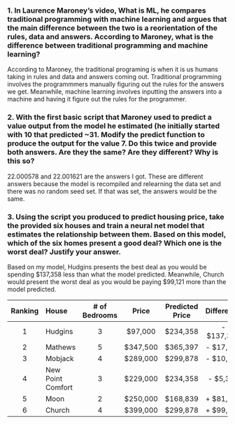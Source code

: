 ### **1. In Laurence Maroney’s video, What is ML, he compares traditional programming with machine learning and argues that the main difference between the two is a reorientation of the rules, data and answers.  According to Maroney, what is the difference between traditional programming and machine learning?**

According to Maroney, the traditional programing is when it is us humans taking in rules and data and answers coming out. Traditional programming involves the programmmers manually figuring out the rules for the answers we get. Meanwhile, machine learning involves inputting the answers into a machine and having it figure out the rules for the programmer.

### **2. With the first basic script that Maroney used to predict a value output from the model he estimated (he initially started with 10 that predicted ~31.  Modify the predict function to produce the output for the value 7.  Do this twice and provide both answers.  Are they the same?  Are they different?  Why is this so?**

22.000578 and 22.001621 are the answers I got. These are different answers because the model is recompiled and relearning the data set and there was no random seed set. If that was set, the answers would be the same.

### **3. Using the script you produced to predict housing price, take the provided six houses and train a neural net model that estimates the relationship between them.  Based on this model, which of the six homes present a good deal?  Which one is the worst deal?  Justify your answer.**

Based on my model, Hudgins presents the best deal as you would be spending $137,358 less than what the model predicted. Meanwhile, Church would present the worst deal as you would be paying $99,121 more than the model predicted. 

Ranking | House | # of Bedrooms | Price | Predicted Price | Difference
:---: | :--- | :---: | :---: | :---: | :---:
1 | Hudgins | 3 | $97,000 | $234,358 | - $137,358
2 | Mathews | 5 | $347,500 | $365,397 | - $17,897
3 | Mobjack | 4 | $289,000 | $299,878 | - $10,878
4 | New Point Comfort | 3 | $229,000 | $234,358 | - $5,358
5 | Moon | 2 | $250,000 | $168,839 | + $81,161
6 | Church | 4 | $399,000 | $299,878 | + $99,121
